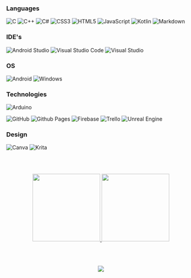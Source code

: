 ### Languages

![C](https://img.shields.io/badge/c-%2300599C.svg?style=flat&logo=c&logoColor=white)
![C++](https://img.shields.io/badge/c++-%2300599C.svg?style=flat&logo=c%2B%2B&logoColor=white)
![C#](https://img.shields.io/badge/c%23-%23239120.svg?style=flat&logo=c-sharp&logoColor=white)
![CSS3](https://img.shields.io/badge/css3-%231572B6.svg?style=flat&logo=css3&logoColor=white)
![HTML5](https://img.shields.io/badge/html5-%23E34F26.svg?style=flat&logo=html5&logoColor=white)
![JavaScript](https://img.shields.io/badge/javascript-%23323330.svg?style=flat&logo=javascript&logoColor=%23F7DF1E)
![Kotlin](https://img.shields.io/badge/kotlin-%237F52FF.svg?style=flat&logo=kotlin&logoColor=white)
![Markdown](https://img.shields.io/badge/markdown-%23000000.svg?style=flat&logo=markdown&logoColor=white)

### IDE's

![Android Studio](https://img.shields.io/badge/Android%20Studio-3DDC84.svg?style=flat&logo=android-studio&logoColor=white)
![Visual Studio Code](https://img.shields.io/badge/Visual%20Studio%20Code-0078d7.svg?style=flat&logo=visual-studio-code&logoColor=white)
![Visual Studio](https://img.shields.io/badge/Visual%20Studio-5C2D91.svg?style=flat&logo=visual-studio&logoColor=white)

### OS

![Android](https://img.shields.io/badge/Android-3DDC84?style=flat&logo=android&logoColor=white)
![Windows](https://img.shields.io/badge/Windows-0078D6?style=flat&logo=windows&logoColor=white)

### Technologies

![Arduino](https://img.shields.io/badge/-Arduino-00979D?style=flat&logo=Arduino&logoColor=white)
<!--![Git](https://img.shields.io/badge/git-%23F05033.svg?style=flat&logo=git&logoColor=white)-->
![GitHub](https://img.shields.io/badge/github-%23121011.svg?style=flat&logo=github&logoColor=white)
![Github Pages](https://img.shields.io/badge/github%20pages-121013?style=flat&logo=github&logoColor=white)
![Firebase](https://img.shields.io/badge/Firebase-039BE5?style=flat&logo=Firebase&logoColor=white)
![Trello](https://img.shields.io/badge/Trello-%23026AA7.svg?style=flat&logo=Trello&logoColor=white)
![Unreal Engine](https://img.shields.io/badge/unreal%20engine-%23313131.svg?style=flat&logo=unrealengine&logoColor=white)

### Design

![Canva](https://img.shields.io/badge/Canva-%2300C4CC.svg?style=flat&logo=Canva&logoColor=white)
![Krita](https://img.shields.io/badge/Krita-203759?style=flat&logo=krita&logoColor=EEF37B)


<br>
<br>

<p align="center">
  <a href="https://github.com/BRUNOO1545">
    <img height="180em" src="https://github-readme-stats.vercel.app/api?username=BRUNOO1545&show_icons=true&theme=radical&include_all_commits=true&count_private=true"/>
    <img height="180em" src="https://github-readme-stats.vercel.app/api/top-langs/?username=BRUNOO1545&show_icons=true&theme=radical&layout=compact&langs_count=6"/>
  </a>
</p>

<br>
<br>

<p align="center">
  <a href="https://github.com/BRUNOO1545"> 
    <img src="https://komarev.com/ghpvc/?username=BRUNOO1545&color=000000&style=flat)"/> 
  </a>
</p>
